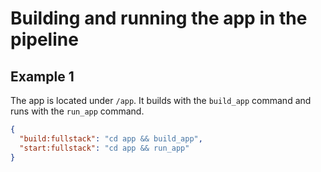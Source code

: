 # Building and running the app in the pipeline

## Example 1

The app is located under `/app`. It builds with the `build_app` command and runs with the `run_app` command.

```json
{
  "build:fullstack": "cd app && build_app",
  "start:fullstack": "cd app && run_app"
}
```